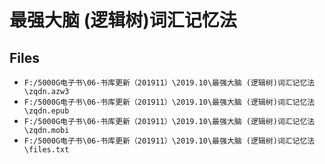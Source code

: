 # 最强大脑 (逻辑树)词汇记忆法

## Files

- `F:/5000G电子书\06-书库更新（201911）\2019.10\最强大脑 (逻辑树)词汇记忆法\zqdn.azw3`
- `F:/5000G电子书\06-书库更新（201911）\2019.10\最强大脑 (逻辑树)词汇记忆法\zqdn.epub`
- `F:/5000G电子书\06-书库更新（201911）\2019.10\最强大脑 (逻辑树)词汇记忆法\zqdn.mobi`
- `F:/5000G电子书\06-书库更新（201911）\2019.10\最强大脑 (逻辑树)词汇记忆法\files.txt`
